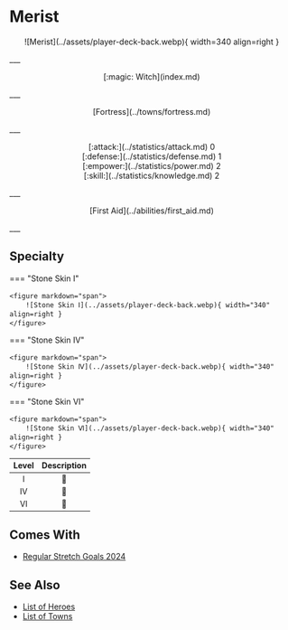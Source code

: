# Merist

<p style="text-align: center;" markdown>![Merist](../assets/player-deck-back.webp){ width=340 align=right }</p>
___
<p style="text-align: center;" markdown>[:magic: Witch](index.md)</p>
___
<p style="text-align: center;" markdown>[Fortress](../towns/fortress.md)</p>
___

<p style="text-align: center;" markdown>[:attack:](../statistics/attack.md)&nbsp;0</br>[:defense:](../statistics/defense.md)&nbsp;1</br>[:empower:](../statistics/power.md)&nbsp;2</br>[:skill:](../statistics/knowledge.md)&nbsp;2</p>
___
<p style="text-align: center;" markdown>[First Aid](../abilities/first_aid.md)</p>
___

## Specialty

=== "Stone Skin Ⅰ"

    <figure markdown="span">
        ![Stone Skin Ⅰ](../assets/player-deck-back.webp){ width="340" align=right }
    </figure>

=== "Stone Skin Ⅳ"

    <figure markdown="span">
        ![Stone Skin Ⅳ](../assets/player-deck-back.webp){ width="340" align=right }
    </figure>

=== "Stone Skin Ⅵ"

    <figure markdown="span">
        ![Stone Skin Ⅵ](../assets/player-deck-back.webp){ width="340" align=right }
    </figure>


| Level | Description |
| :---: | :---: |
| Ⅰ | 🚧 |
| Ⅳ | 🚧 |
| Ⅵ | 🚧 |


## Comes With

- [Regular Stretch Goals 2024](../content/regular_stretch_goals.md)


## See Also

- [List of Heroes](index.md)
- [List of Towns](../towns/index.md)


